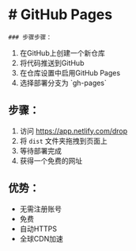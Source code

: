 # # GitHub Pages
    ### 步骤步骤：
1. 在GitHub上创建一个新仓库
2. 将代码推送到GitHub
3. 在仓库设置中启用GitHub Pages
4. 选择部署分支为 \`gh-pages\`

## 步骤：
1. 访问 https://app.netlify.com/drop
2. 将 `dist` 文件夹拖拽到页面上
3. 等待部署完成
4. 获得一个免费的网址

## 优势：
- 无需注册账号
- 免费
- 自动HTTPS
- 全球CDN加速
